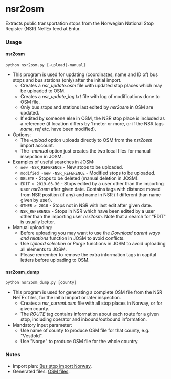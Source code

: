 # nsr2osm
Extracts public transportation stops from the Norwegian National Stop Register (NSR) NeTEx feed at Entur.

### Usage ###

#### nsr2osm ####

<code>python nsr2osm.py [-upload|-manual]</code>

* This program is used for updating (coordinates, name and ID of) bus stops and bus stations (only) after the initial import.
  * Creates a *nsr_update.osm* file with updated stop places which may be uploaded to OSM.
  * Creates a *nsr_update_log.txt* file with log of modifications done to OSM file.
  * Only bus stops and stations last edited by *nsr2osm* in OSM are updated.
  * If edited by someone else in OSM, the NSR stop place is included as a reference (if location differs by 1 meter or more, or if the NSR tags *name*, *ref* etc. have been modified).
* Options:
  * The *-upload* option uploads directly to OSM from the *nsr2osm* import account.
  * The *-manual* option just creates the two local files for manual insepction in JOSM.
* Examples of useful searches in JOSM:
  * <code>new -NSR_REFERENCE</code> - New stops to be uploaded.
  * <code>modified -new -NSR_REFERENCE</code> - Modified stops to be uploaded.
  * <code>DELETE</code> - Stops to be deleted (manual deletion in JOSM).
  * <code>EDIT > 2019-03-30</code> - Stops edited by a user other than the importing user *nsr2osm* after given date. Contains tags with distance moved from NSR position (if any) and name in NSR (if different than name given by user).
  * <code>OTHER > 2010</code> - Stops not in NSR with last edit after given date.
  * <code>NSR_REFERENCE</code> - Stops in NSR which have been edited by a user other than the importing user *nsr2osm*. Note that a search for "EDIT" is usually better.
* Manual uploading:
  * Before uploading you may want to use the *Download parent ways and relations* function in JOSM to avoid conflicts.
  * Use *Upload selection* or *Purge* functions in JOSM to avoid uploading all elements to JOSM.
  * Please remember to remove the extra information tags in capital letters before uploading to OSM.

#### nsr2osm_dump ####

<code>python nsr2osm_dump.py [county]</code>

* This program is used for generating a complete OSM file from the NSR NeTEx files, for the initial import or later inspection.
  * Creates a *nsr_current.osm* file with all stop places in Norway, or for given county.
  * The *ROUTE* tag contains information about each route for a given stop, including operator and inbound/outbound information.
* Mandatory input parameter:
  * Use name of county to produce OSM file for that county, e.g. "Vestfold".
  * Use "Norge" to produce OSM file for the whole country.

### Notes ###

* Import plan: [Bus stop import Norway](https://wiki.openstreetmap.org/wiki/Import/Catalogue/Bus_stop_import_Norway).
* Generated files: [OSM files](https://drive.google.com/drive/folders/1pkHcNvmHoRWHHTrnrIWpC--cCFmPbkXL?usp=sharing).
